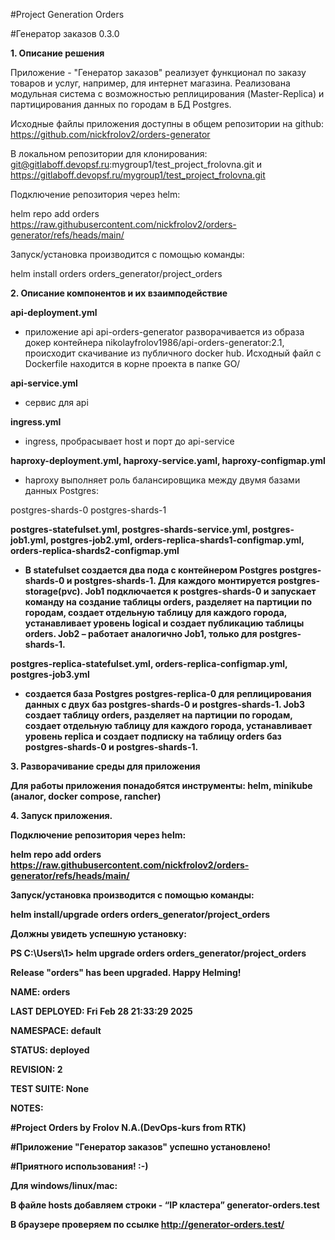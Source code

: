 #Project Generation Orders

#Генератор заказов 0.3.0

<b>1. Описание решения</b>

Приложение - "Генератор заказов" реализует функционал по заказу товаров и услуг, например, для интернет магазина. Реализована модульная система с возможностью реплицирования (Master-Replica) и партицирования данных по городам в БД Postgres.

Исходные файлы приложения доступны в общем репозитории на github: https://github.com/nickfrolov2/orders-generator

В локальном репозитории для клонирования: git@gitlaboff.devopsf.ru:mygroup1/test_project_frolovna.git и https://gitlaboff.devopsf.ru/mygroup1/test_project_frolovna.git

Подключение репозитория через helm:

helm repo add orders https://raw.githubusercontent.com/nickfrolov2/orders-generator/refs/heads/main/

Запуск/установка производится с помощью команды:

helm install orders orders_generator/project_orders 


<b>2. Описание компонентов и их взаимподействие</b>

<b>api-deployment.yml</b> 

- приложение api api-orders-generator разворачивается из образа докер контейнера nikolayfrolov1986/api-orders-generator:2.1, происходит скачивание из публичного docker hub. Исходный файл с Dockerfile находится в корне проекта в папке GO/

<b>api-service.yml</b> 

- сервис для api

<b>ingress.yml</b> 

- ingress, пробрасывает host и порт до api-service

<b>haproxy-deployment.yml, haproxy-service.yaml, haproxy-configmap.yml</b> 

- haproxy выполняет роль балансировщика между двумя базами данных Postgres: 

postgres-shards-0
postgres-shards-1

<b>postgres-statefulset.yml, postgres-shards-service.yml, postgres-job1.yml, postgres-job2.yml, orders-replica-shards1-configmap.yml, orders-replica-shards2-configmap.yml <b> 

- В statefulset создается два пода с контейнером Postgres postgres-shards-0 и postgres-shards-1. Для каждого монтируется postgres-storage(pvc). Job1 подключается к postgres-shards-0 и запускает команду на создание таблицы orders, разделяет на партиции по городам, создает отдельную таблицу для каждого города, устанавливает уровень logical и создает публикацию таблицы orders. Job2 – работает аналогично Job1, только для postgres-shards-1.

<b>postgres-replica-statefulset.yml, orders-replica-configmap.yml, postgres-job3.yml</b> 

- создается база Postgres postgres-replica-0 для реплицирования данных с двух баз postgres-shards-0 и postgres-shards-1. Job3 создает таблицу orders, разделяет на партиции по городам, создает отдельную таблицу для каждого города, устанавливает уровень replica и создает подписку на таблицу orders баз postgres-shards-0 и postgres-shards-1.

<b>3. Разворачивание среды для приложения</b>

Для работы приложения понадобятся инструменты: helm, minikube (аналог, docker compose, rancher) 

<b>4. Запуск приложения.</b>

Подключение репозитория через helm:

helm repo add orders https://raw.githubusercontent.com/nickfrolov2/orders-generator/refs/heads/main/

Запуск/установка производится с помощью команды:

helm install/upgrade orders orders_generator/project_orders 

Должны увидеть успешную установку:

PS C:\Users\1> helm upgrade orders orders_generator/project_orders

Release "orders" has been upgraded. Happy Helming!

NAME: orders

LAST DEPLOYED: Fri Feb 28 21:33:29 2025

NAMESPACE: default

STATUS: deployed

REVISION: 2

TEST SUITE: None

NOTES:

#Project Orders by Frolov N.A.(DevOps-kurs from RTK)

#Приложение "Генератор заказов" успешно установлено!

#Приятного использования! :-)

Для windows/linux/mac:

В файле hosts добавляем строки -  “IP кластера”   generator-orders.test

В браузере проверяем по ссылке http://generator-orders.test/

